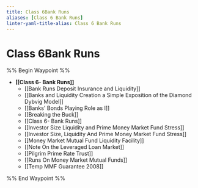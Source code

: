```yaml
---
title: Class 6Bank Runs
aliases: [Class 6 Bank Runs]
linter-yaml-title-alias: Class 6 Bank Runs
---
```


# Class 6Bank Runs

%% Begin Waypoint %%
- **[[Class 6- Bank Runs]]**
	- [[Bank Runs Deposit Insurance and Liquidity]]
	- [[Banks and Liquidity Creation a Simple Exposition of the Diamond Dybvig Model]]
	- [[Banks' Bonds Playing Role as I]]
	- [[Breaking the Buck]]
	- [[Class 6- Bank Runs]]
	- [[Investor Size Liquidity and Prime Money Market Fund Stress]]
	- [[Investor Size,  Liquidity And Prime Money Market Fund Stress]]
	- [[Money Market Mutual Fund Liquidity Facility]]
	- [[Note On the Leveraged Loan Market]]
	- [[Pilgrim Prime Rate Trust]]
	- [[Runs On Money Market Mutual Funds]]
	- [[Temp MMF Guarantee 2008]]

%% End Waypoint %%